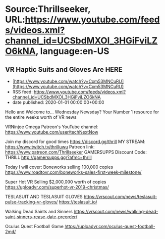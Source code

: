 # Source:Thrillseeker, URL:https://www.youtube.com/feeds/videos.xml?channel_id=UCSbdMXOI_3HGiFviLZO6kNA, language:en-US

## VR Haptic Suits and Gloves Are HERE
 - [https://www.youtube.com/watch?v=Cxm53MNCuRU](https://www.youtube.com/watch?v=Cxm53MNCuRU)
 - RSS feed: https://www.youtube.com/feeds/videos.xml?channel_id=UCSbdMXOI_3HGiFviLZO6kNA
 - date published: 2020-01-01 00:00:00+00:00

Hello and Welcome to... Wednesday Newsday?
Your Number 1 resource for the entire weeks worth of VR news

VRNinjoe Omega Patreon's YouTube channel:
https://www.youtube.com/user/techNextNow

Join my discord for good times
https://discord.gg/thrill
MY STREAM: 
https://www.twitch.tv/thrilluwu
Patreon link:
https://www.patreon.com/Thrillseeker
GAMERSUPPS Discount Code: THRILL
http://gamersupps.gg/?afmc=thrill

Today I will cover:
Boneworks selling 100,000 copies 
https://www.roadtovr.com/boneworks-sales-first-week-milestone/

Super Hot VR Selling $2,000,000 worth of copies
https://uploadvr.com/superhot-vr-2019-christmas/

TESLASUIT AND TESLASUIT GLOVES
https://vrscout.com/news/teslasuit-pulse-tracking-vr-gloves/
https://teslasuit.io/

Walking Dead Saints and Sinners
https://vrscout.com/news/walking-dead-saint-sinners-rease-date-preorder/

Oculus Quest Football Game
https://uploadvr.com/oculus-quest-football-2md/

